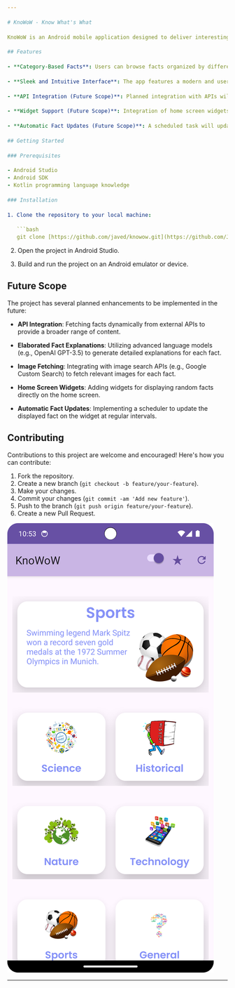 ```yaml
---

# KnoWoW - Know What's What

KnoWoW is an Android mobile application designed to deliver interesting and engaging facts to users. This repository contains the source code for the KnoWoW app, which allows users to explore and discover various facts on different topics.

## Features

- **Category-Based Facts**: Users can browse facts organized by different categories, making it easy to find information on specific topics.
  
- **Sleek and Intuitive Interface**: The app features a modern and user-friendly interface, ensuring a smooth navigation experience.
  
- **API Integration (Future Scope)**: Planned integration with APIs will enable fetching facts dynamically, ensuring the content is always fresh and up-to-date.
  
- **Widget Support (Future Scope)**: Integration of home screen widgets will provide users with quick access to random facts directly from their home screens.
  
- **Automatic Fact Updates (Future Scope)**: A scheduled task will update the displayed fact on the widget at specific intervals, ensuring users always see new content.

## Getting Started

### Prerequisites

- Android Studio
- Android SDK
- Kotlin programming language knowledge

### Installation

1. Clone the repository to your local machine:

   ```bash
   git clone [https://github.com/javed/knowow.git](https://github.com/Javed0-786/KnoWoW)
   ```

2. Open the project in Android Studio.

3. Build and run the project on an Android emulator or device.

## Future Scope

The project has several planned enhancements to be implemented in the future:

- **API Integration**: Fetching facts dynamically from external APIs to provide a broader range of content.
  
- **Elaborated Fact Explanations**: Utilizing advanced language models (e.g., OpenAI GPT-3.5) to generate detailed explanations for each fact.
  
- **Image Fetching**: Integrating with image search APIs (e.g., Google Custom Search) to fetch relevant images for each fact.
  
- **Home Screen Widgets**: Adding widgets for displaying random facts directly on the home screen.
  
- **Automatic Fact Updates**: Implementing a scheduler to update the displayed fact on the widget at regular intervals.

## Contributing

Contributions to this project are welcome and encouraged! Here's how you can contribute:

1. Fork the repository.
2. Create a new branch (`git checkout -b feature/your-feature`).
3. Make your changes.
4. Commit your changes (`git commit -am 'Add new feature'`).
5. Push to the branch (`git push origin feature/your-feature`).
6. Create a new Pull Request.

![Alt Text](https://github.com/Javed0-786/KnoWoW/blob/master/ScreenShot.png)

---
```

